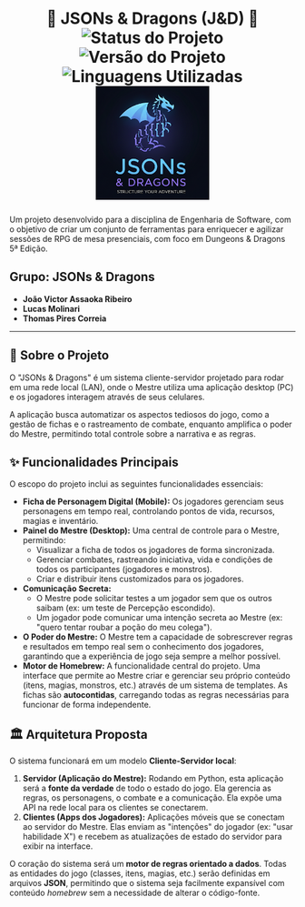 <h1 align="center"> 🐉 JSONs & Dragons (J&D) 🐉 <br>
  <img src="https://img.shields.io/badge/Status-Em%20Desenvolvimento-yellow" alt="Status do Projeto"/>
  <img src="https://img.shields.io/badge/Versão-0.0.0-blue" alt="Versão do Projeto"/>
  <img src="https://img.shields.io/badge/Linguagem-Python%20|%20JavaScript-green" alt="Linguagens Utilizadas"/>

  <img src="assets/logo.png" alt="Logo do Projeto" width="200"/>
</h1>


Um projeto desenvolvido para a disciplina de Engenharia de Software, com o objetivo de criar um conjunto de ferramentas para enriquecer e agilizar sessões de RPG de mesa presenciais, com foco em Dungeons & Dragons 5ª Edição.

## Grupo: JSONs & Dragons
* **João Victor Assaoka Ribeiro**
* **Lucas Molinari**
* **Thomas Pires Correia**

---

## 🎯 Sobre o Projeto

O "JSONs & Dragons" é um sistema cliente-servidor projetado para rodar em uma rede local (LAN), onde o Mestre utiliza uma aplicação desktop (PC) e os jogadores interagem através de seus celulares.

A aplicação busca automatizar os aspectos tediosos do jogo, como a gestão de fichas e o rastreamento de combate, enquanto amplifica o poder do Mestre, permitindo total controle sobre a narrativa e as regras.

## ✨ Funcionalidades Principais
O escopo do projeto inclui as seguintes funcionalidades essenciais:

* **Ficha de Personagem Digital (Mobile):** Os jogadores gerenciam seus personagens em tempo real, controlando pontos de vida, recursos, magias e inventário.
* **Painel do Mestre (Desktop):** Uma central de controle para o Mestre, permitindo:
    * Visualizar a ficha de todos os jogadores de forma sincronizada.
    * Gerenciar combates, rastreando iniciativa, vida e condições de todos os participantes (jogadores e monstros).
    * Criar e distribuir itens customizados para os jogadores.
* **Comunicação Secreta:**
    * O Mestre pode solicitar testes a um jogador sem que os outros saibam (ex: um teste de Percepção escondido).
    * Um jogador pode comunicar uma intenção secreta ao Mestre (ex: "quero tentar roubar a poção do meu colega").
* **O Poder do Mestre:** O Mestre tem a capacidade de sobrescrever regras e resultados em tempo real sem o conhecimento dos jogadores, garantindo que a experiência de jogo seja sempre a melhor possível.
* **Motor de Homebrew:** A funcionalidade central do projeto. Uma interface que permite ao Mestre criar e gerenciar seu próprio conteúdo (itens, magias, monstros, etc.) através de um sistema de templates. As fichas são **autocontidas**, carregando todas as regras necessárias para funcionar de forma independente.

## 🏛️ Arquitetura Proposta
O sistema funcionará em um modelo **Cliente-Servidor local**:

1.  **Servidor (Aplicação do Mestre):** Rodando em Python, esta aplicação será a **fonte da verdade** de todo o estado do jogo. Ela gerencia as regras, os personagens, o combate e a comunicação. Ela expõe uma API na rede local para os clientes se conectarem.
2.  **Clientes (Apps dos Jogadores):** Aplicações móveis que se conectam ao servidor do Mestre. Elas enviam as "intenções" do jogador (ex: "usar habilidade X") e recebem as atualizações de estado do servidor para exibir na interface.

O coração do sistema será um **motor de regras orientado a dados**. Todas as entidades do jogo (classes, itens, magias, etc.) serão definidas em arquivos **JSON**, permitindo que o sistema seja facilmente expansível com conteúdo *homebrew* sem a necessidade de alterar o código-fonte.
